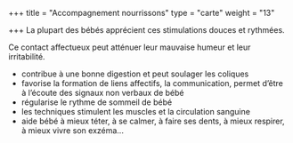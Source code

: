 +++
title = "Accompagnement nourrissons"
type = "carte"
weight = "13"

+++
La plupart des bébés apprécient ces stimulations douces et rythmées.

Ce contact affectueux peut atténuer leur mauvaise humeur et leur irritabilité.

* contribue à une bonne digestion et peut soulager les coliques
* favorise la formation de liens affectifs, la communication, permet d’être à l’écoute des signaux non verbaux de bébé
* régularise le rythme de sommeil de bébé
* les techniques stimulent les muscles et la circulation sanguine
* aide bébé à mieux téter, à se calmer, à faire ses dents, à mieux respirer, à mieux vivre son exzéma...